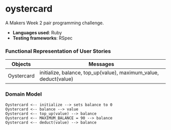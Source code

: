 # oystercard

A Makers Week 2 pair programming challenge.

* **Languages used**: Ruby
* **Testing frameworks**: RSpec

### Functional Representation of User Stories

Objects  | Messages
------------- | -------------
Oystercard | initialize, balance, top_up(value), maximum_value, deduct(value)

### Domain Model

```
Oystercard <-- initialize --> sets balance to 0
Oystercard <-- balance --> value
Oystercard <-- top_up(value) --> balance
Oystercard <-- MAXIMUM_BALANCE = 90 --> balance 
Oystercard <-- deduct(value) --> balance
```